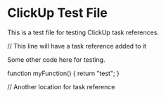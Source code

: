 # ClickUp Test File

This is a test file for testing ClickUp task references.

// This line will have a task reference added to it

Some other code here for testing.

function myFunction() {
  return "test";
}

// Another location for task reference
